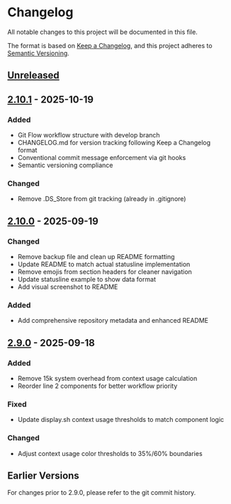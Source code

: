 # Changelog

All notable changes to this project will be documented in this file.

The format is based on [Keep a Changelog](https://keepachangelog.com/en/1.0.0/),
and this project adheres to [Semantic Versioning](https://semver.org/spec/v2.0.0.html).

## [Unreleased]

## [2.10.1] - 2025-10-19

### Added
- Git Flow workflow structure with develop branch
- CHANGELOG.md for version tracking following Keep a Changelog format
- Conventional commit message enforcement via git hooks
- Semantic versioning compliance

### Changed
- Remove .DS_Store from git tracking (already in .gitignore)

## [2.10.0] - 2025-09-19

### Changed
- Remove backup file and clean up README formatting
- Update README to match actual statusline implementation
- Remove emojis from section headers for cleaner navigation
- Update statusline example to show data format
- Add visual screenshot to README

### Added
- Add comprehensive repository metadata and enhanced README

## [2.9.0] - 2025-09-18

### Added
- Remove 15k system overhead from context usage calculation
- Reorder line 2 components for better workflow priority

### Fixed
- Update display.sh context usage thresholds to match component logic

### Changed
- Adjust context usage color thresholds to 35%/60% boundaries

## Earlier Versions

For changes prior to 2.9.0, please refer to the git commit history.

[Unreleased]: https://github.com/jakreymyers/awesome-claude-statusline/compare/v2.10.1...HEAD
[2.10.1]: https://github.com/jakreymyers/awesome-claude-statusline/compare/v2.10.0...v2.10.1
[2.10.0]: https://github.com/jakreymyers/awesome-claude-statusline/compare/v2.9.0...v2.10.0
[2.9.0]: https://github.com/jakreymyers/awesome-claude-statusline/releases/tag/v2.9.0
